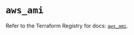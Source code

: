 # `aws_ami`

Refer to the Terraform Registry for docs: [`aws_ami`](https://registry.terraform.io/providers/hashicorp/aws/5.78.0/docs/resources/ami).
